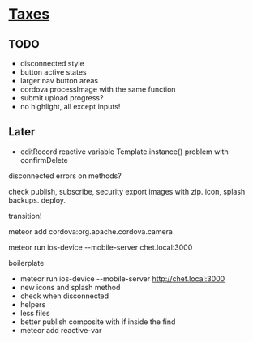 # [Taxes](tax-writeoffs.meteor.com)

## TODO

- disconnected style
- button active states
- larger nav button areas
- cordova processImage with the same function
- submit upload progress?
- no highlight, all except inputs!

## Later

- editRecord reactive variable Template.instance() problem with confirmDelete





disconnected errors on methods?



check publish, subscribe, security
export images with zip.
icon, splash
backups.
deploy.

transition!

meteor add cordova:org.apache.cordova.camera

meteor run ios-device --mobile-server chet.local:3000

boilerplate

- meteor run ios-device --mobile-server http://chet.local:3000
- new icons and splash method
- check when disconnected
- helpers
- less files
- better publish composite with if inside the find
- meteor add reactive-var